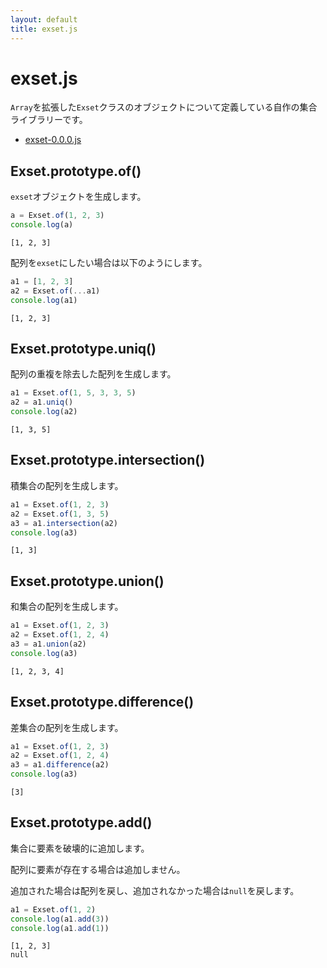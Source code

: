 ```yaml
---
layout: default
title: exset.js
---
```


# exset.js
`Array`を拡張した`Exset`クラスのオブジェクトについて定義している自作の集合ライブラリーです。
- [exset-0.0.0.js](./exset-0.0.0.js)

## Exset.prototype.of()
`exset`オブジェクトを生成します。

```js
a = Exset.of(1, 2, 3)
console.log(a)
```

```
[1, 2, 3]
```

配列を`exset`にしたい場合は以下のようにします。

```js
a1 = [1, 2, 3]
a2 = Exset.of(...a1)
console.log(a1)
```

```
[1, 2, 3]
```

## Exset.prototype.uniq()
配列の重複を除去した配列を生成します。

```js
a1 = Exset.of(1, 5, 3, 3, 5)
a2 = a1.uniq()
console.log(a2)
```

```
[1, 3, 5]
```

## Exset.prototype.intersection()
積集合の配列を生成します。

```js
a1 = Exset.of(1, 2, 3)
a2 = Exset.of(1, 3, 5)
a3 = a1.intersection(a2)
console.log(a3)
```

```
[1, 3]
```

## Exset.prototype.union()
和集合の配列を生成します。

```js
a1 = Exset.of(1, 2, 3)
a2 = Exset.of(1, 2, 4)
a3 = a1.union(a2)
console.log(a3)
```

```
[1, 2, 3, 4]
```

## Exset.prototype.difference()
差集合の配列を生成します。

```js
a1 = Exset.of(1, 2, 3)
a2 = Exset.of(1, 2, 4)
a3 = a1.difference(a2)
console.log(a3)
```

```
[3]
```

## Exset.prototype.add()
集合に要素を破壊的に追加します。

配列に要素が存在する場合は追加しません。

追加された場合は配列を戻し、追加されなかった場合は`null`を戻します。

```js
a1 = Exset.of(1, 2)
console.log(a1.add(3))
console.log(a1.add(1))
```

```
[1, 2, 3]
null
```

<script src="./exset-0.0.0.js">